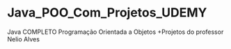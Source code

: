 # Java_POO_Com_Projetos_UDEMY
 Java COMPLETO Programação Orientada a Objetos +Projetos do professor Nelio Alves

